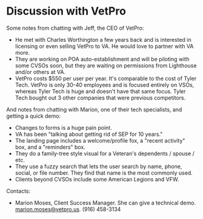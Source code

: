 # Discussion with VetPro

Some notes from chatting with Jeff, the CEO of VetPro:
* He met with Charles Worthington a few years back and is interested in licensing or even selling VetPro to VA. He would love to partner with VA more.
* They are working on POA auto-establishment and will be piloting with some CVSOs soon, but they are waiting on permissions from Lighthouse and/or others at VA.
* VetPro costs $550 per user per year. It's comparable to the cost of Tyler Tech. VetPro is only 30-40 employees and is focused entirely on VSOs, whereas Tyler Tech is huge and doesn't have that same focus. Tyler Tech bought out 3 other companies that were previous competitors.

And notes from chatting with Marion, one of their tech specialists, and getting a quick demo:
* Changes to forms is a huge pain point.
* VA has been "talking about getting rid of SEP for 10 years."
* The landing page includes a welcome/profile fox, a "recent activity" box, and a "reminders" box.
* They do a family-tree style visual for a Veteran's dependents / spouse / etc.
* They use a fuzzy search that lets the user search by name, phone, social, or file number. They find that name is the most commonly used.
* Clients beyond CVSOs include some American Legions and VFW.

Contacts: 
* Marion Moses, Client Success Manager. She can give a technical demo. [marion.moses@vetpro.us](mailto:marion.moses@vetpro.us). (916) 458-3134
